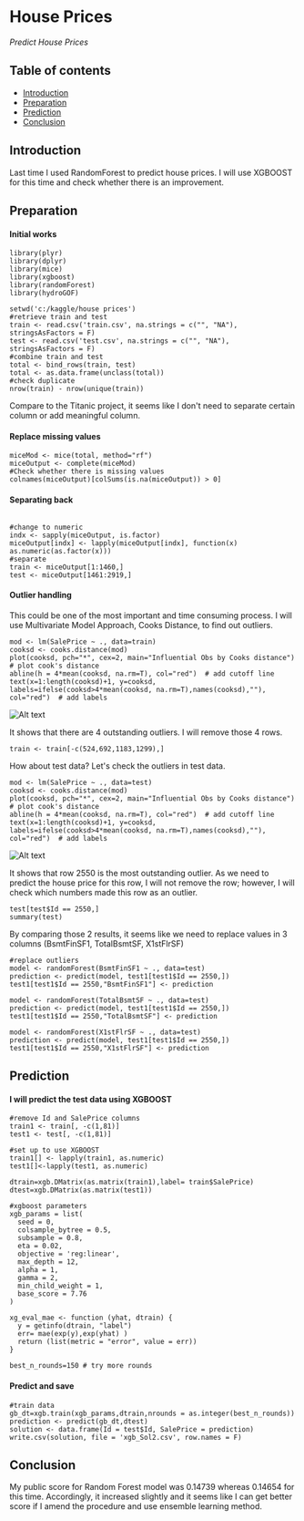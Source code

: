 # **House Prices**
*Predict House Prices*

## Table of contents

- [Introduction](#introduction)
- [Preparation](#preparation)
- [Prediction](#prediction)
- [Conclusion](#conclusion)


## Introduction
Last time I used RandomForest to predict house prices. I will use XGBOOST for this time and check whether there is an improvement.

## Preparation
#### Initial works
```
library(plyr)
library(dplyr)
library(mice)
library(xgboost)
library(randomForest)
library(hydroGOF)
```
```
setwd('c:/kaggle/house prices')
#retrieve train and test
train <- read.csv('train.csv', na.strings = c("", "NA"), stringsAsFactors = F)
test <- read.csv('test.csv', na.strings = c("", "NA"), stringsAsFactors = F)
#combine train and test
total <- bind_rows(train, test)
total <- as.data.frame(unclass(total))
#check duplicate
nrow(train) - nrow(unique(train))
```
Compare to the Titanic project, it seems like I don't need to separate certain column or add meaningful column.
#### Replace missing values
```
miceMod <- mice(total, method="rf")
miceOutput <- complete(miceMod)
#Check whether there is missing values
colnames(miceOutput)[colSums(is.na(miceOutput)) > 0]
```



#### Separating back
```

#change to numeric
indx <- sapply(miceOutput, is.factor)
miceOutput[indx] <- lapply(miceOutput[indx], function(x) as.numeric(as.factor(x)))
#separate
train <- miceOutput[1:1460,]
test <- miceOutput[1461:2919,]
```

#### Outlier handling
This could be one of the most important and time consuming process. I will use Multivariate Model Approach, Cooks Distance, to find out outliers.

```
mod <- lm(SalePrice ~ ., data=train)
cooksd <- cooks.distance(mod)
plot(cooksd, pch="*", cex=2, main="Influential Obs by Cooks distance")  # plot cook's distance
abline(h = 4*mean(cooksd, na.rm=T), col="red")  # add cutoff line
text(x=1:length(cooksd)+1, y=cooksd, labels=ifelse(cooksd>4*mean(cooksd, na.rm=T),names(cooksd),""), col="red")  # add labels
```

![Alt text](https://github.com/ur4me/House-prices/blob/master/Influentail%20Obs%20by%20Cooks%20distance(train).png)


It shows that there are 4 outstanding outliers.
I will remove those 4 rows.
```
train <- train[-c(524,692,1183,1299),]
```

How about test data? Let's check the outliers in test data.
```
mod <- lm(SalePrice ~ ., data=test)
cooksd <- cooks.distance(mod)
plot(cooksd, pch="*", cex=2, main="Influential Obs by Cooks distance")  # plot cook's distance
abline(h = 4*mean(cooksd, na.rm=T), col="red")  # add cutoff line
text(x=1:length(cooksd)+1, y=cooksd, labels=ifelse(cooksd>4*mean(cooksd, na.rm=T),names(cooksd),""), col="red")  # add labels
```

![Alt text](https://github.com/ur4me/House-prices/blob/master/Influential%20Obs%20by%20Cooks%20distance(test).png)


It shows that row 2550 is the most outstanding outlier. As we need to predict the house price for this row, I will not remove the row; however, I will check which numbers made this row as an outlier.

```
test[test$Id == 2550,]
summary(test)
```
By comparing those 2 results, it seems like we need to replace values in 3 columns (BsmtFinSF1, TotalBsmtSF, X1stFlrSF)
```
#replace outliers
model <- randomForest(BsmtFinSF1 ~ ., data=test)
prediction <- predict(model, test1[test1$Id == 2550,])
test1[test1$Id == 2550,"BsmtFinSF1"] <- prediction

model <- randomForest(TotalBsmtSF ~ ., data=test)
prediction <- predict(model, test1[test1$Id == 2550,])
test1[test1$Id == 2550,"TotalBsmtSF"] <- prediction

model <- randomForest(X1stFlrSF ~ ., data=test)
prediction <- predict(model, test1[test1$Id == 2550,])
test1[test1$Id == 2550,"X1stFlrSF"] <- prediction
```
## Prediction

#### I will predict the test data using XGBOOST
```
#remove Id and SalePrice columns
train1 <- train[, -c(1,81)]
test1 <- test[, -c(1,81)]
```
```
#set up to use XGBOOST
train1[] <- lapply(train1, as.numeric)
test1[]<-lapply(test1, as.numeric)

dtrain=xgb.DMatrix(as.matrix(train1),label= train$SalePrice)
dtest=xgb.DMatrix(as.matrix(test1))
```
```
#xgboost parameters
xgb_params = list(
  seed = 0,
  colsample_bytree = 0.5,
  subsample = 0.8,
  eta = 0.02, 
  objective = 'reg:linear',
  max_depth = 12,
  alpha = 1,
  gamma = 2,
  min_child_weight = 1,
  base_score = 7.76
)

xg_eval_mae <- function (yhat, dtrain) {
  y = getinfo(dtrain, "label")
  err= mae(exp(y),exp(yhat) )
  return (list(metric = "error", value = err))
}

best_n_rounds=150 # try more rounds
```

#### Predict and save
```
#train data
gb_dt=xgb.train(xgb_params,dtrain,nrounds = as.integer(best_n_rounds))
prediction <- predict(gb_dt,dtest)
solution <- data.frame(Id = test$Id, SalePrice = prediction)
write.csv(solution, file = 'xgb_Sol2.csv', row.names = F)
```

## Conclusion
My public score for Random Forest model was 0.14739 whereas 0.14654 for this time. Accordingly, it increased slightly and it seems like I can get better score if I amend the procedure and use ensemble learning method.


